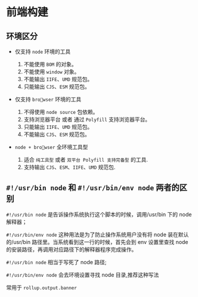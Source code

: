 # 前端构建

## 环境区分

-   仅支持 `node` 环境的工具

    1. 不能使用 `BOM` 的对象。
    2. 不能使用 `window` 对象。
    3. 不能输出 `IIFE`、`UMD` 规范包。
    4. 只能输出 `CJS`、`ESM` 规范包。

-   仅支持 `browser` 环境的工具

    1. 不得使用 `node source` 包依赖。
    2. 支持浏览器平台 或者 通过 `Polyfill` 支持浏览器平台。
    3. 只能输出 `IIFE`、`UMD` 规范包。
    4. 不能输出 `CJS`、`ESM` 规范包。

-   `node + browser` 全环境工具型

    1.  适合 `纯工具型` 或者 `双平台 Polyfill 支持完备型` 的工具.
    2.  支持输出 `CJS`、`ESM`、`IIFE`、`UMD` 规范包.

## `#!/usr/bin node` 和 `#!/usr/bin/env node` 两者的区别

`#!/usr/bin node` 是告诉操作系统执行这个脚本的时候，调用/usr/bin 下的 node 解释器；

`#!/usr/bin/env node` 这种用法是为了防止操作系统用户没有将 node 装在默认的/usr/bin 路径里。当系统看到这一行的时候，首先会到 env 设置里查找 node 的安装路径，再调用对应路径下的解释器程序完成操作。

`#!/usr/bin node` 相当于写死了 node 路径;

`#!/usr/bin/env node` 会去环境设置寻找 node 目录,推荐这种写法

常用于 `rollup.output.banner`
